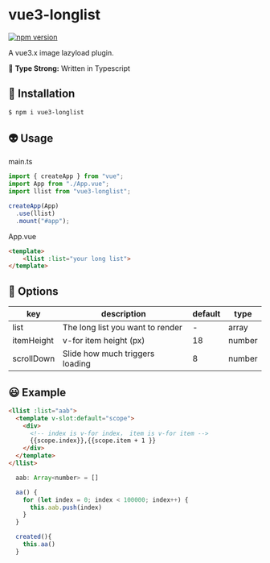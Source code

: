 # vue3-longlist

[![npm version](https://badge.fury.io/js/vue3-longlist.svg)](https://badge.fury.io/js/vue3-longlist)

A vue3.x image lazyload plugin.

🦾 **Type Strong:** Written in Typescript

## 📎 Installation

```sh
$ npm i vue3-longlist
```

## 👽 Usage

main.ts

```js
import { createApp } from "vue";
import App from "./App.vue";
import llist from "vue3-longlist";

createApp(App)
  .use(llist)
  .mount("#app");
```

App.vue

```html
<template>
    <llist :list="your long list">
</template>
```

## 📁 Options

| key        | description                      | default | type   |
| ---------- | -------------------------------- | ------- | ------ |
| list       | The long list you want to render | -       | array  |
| itemHeight | v-for item height (px)           | 18      | number |
| scrollDown | Slide how much triggers loading  | 8       | number |

## 😃 Example

```html
<llist :list="aab">
  <template v-slot:default="scope">
    <div>
      <!-- index is v-for index， item is v-for item -->
      {{scope.index}},{{scope.item + 1 }}
    </div>
  </template>
</llist>
```

```js
  aab: Array<number> = []

  aa() {
    for (let index = 0; index < 100000; index++) {
      this.aab.push(index)
    }
  }

  created(){
    this.aa()
  }
```
